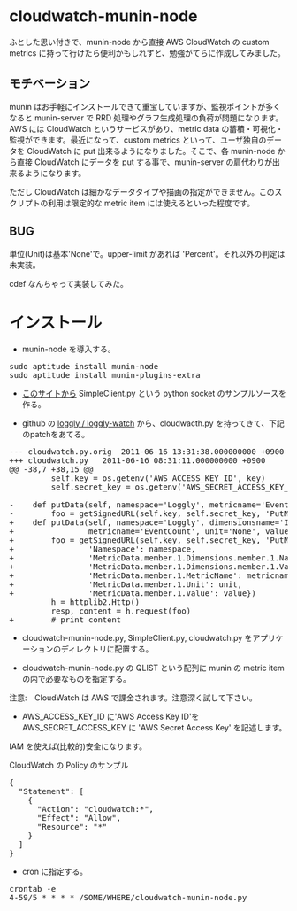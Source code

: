 # cloudwatch-munin-node

ふとした思い付きで、munin-node から直接 AWS CloudWatch の custom metrics に持って行けたら便利かもしれずと、勉強がてらに作成してみました。

## モチベーション

munin はお手軽にインストールできて重宝していますが、監視ポイントが多くなると munin-server で RRD 処理やグラフ生成処理の負荷が問題になります。AWS には CloudWatch というサービスがあり、metric data の蓄積・可視化・監視ができます。最近になって、custom metrics といって、ユーザ独自のデータを CloudWatch に put 出来るようになりました。そこで、各 munin-node から直接 CloudWatch にデータを put する事で、munin-server の肩代わりが出来るようになります。

ただし CloudWatch は細かなデータタイプや描画の指定ができません。このスクリプトの利用は限定的な metric item には使えるといった程度です。

## BUG
単位(Unit)は基本'None'で。upper-limit があれば 'Percent'。それ以外の判定は未実装。

cdef なんちゃって実装してみた。

# インストール

* munin-node を導入する。

<pre>
sudo aptitude install munin-node
sudo aptitude install munin-plugins-extra
</pre>

* [このサイトから](http://effbot.org/zone/socket-intro.htm) SimpleClient.py という python socket のサンプルソースを作る。

* github の [loggly / loggly-watch](https://github.com/loggly/loggly-watch) から、cloudwacth.py を持ってきて、下記のpatchをあてる。

<pre>
--- cloudwatch.py.orig	2011-06-16 13:31:38.000000000 +0900
+++ cloudwatch.py	2011-06-16 08:31:11.000000000 +0900
@@ -38,7 +38,15 @@
         self.key = os.getenv('AWS_ACCESS_KEY_ID', key)
         self.secret_key = os.getenv('AWS_SECRET_ACCESS_KEY_ID', secret_key)
 
-    def putData(self, namespace='Loggly', metricname='EventCount', value=0):
-        foo = getSignedURL(self.key, self.secret_key, 'PutMetricData', {'Namespace': namespace, 'MetricData.member.1.MetricName': metricname, 'MetricData.member.1.Value': value})
+    def putData(self, namespace='Loggly', dimensionsname='InstanceId', dimensionsvalue='MyInstanceId',
+                metricname='EventCount', unit='None', value=0.0):
+        foo = getSignedURL(self.key, self.secret_key, 'PutMetricData', {
+                'Namespace': namespace,
+                'MetricData.member.1.Dimensions.member.1.Name': dimensionsname,
+                'MetricData.member.1.Dimensions.member.1.Value': dimensionsvalue,
+                'MetricData.member.1.MetricName': metricname,
+                'MetricData.member.1.Unit': unit,
+                'MetricData.member.1.Value': value})
         h = httplib2.Http()
         resp, content = h.request(foo)
+        # print content
</pre> 

* cloudwatch-munin-node.py, SimpleClient.py, cloudwatch.py をアプリケーションのディレクトリに配置する。

* cloudwatch-munin-node.py の QLIST という配列に munin の metric item の内で必要なものを指定する。

注意:　CloudWatch は AWS で課金されます。注意深く試して下さい。

* AWS_ACCESS_KEY_ID に'AWS Access Key ID'を AWS_SECRET_ACCESS_KEY に 'AWS Secret Access Key' を記述します。

IAM を使えば(比較的)安全になります。

CloudWatch の Policy のサンプル
<pre>
{
  "Statement": [
    {
      "Action": "cloudwatch:*",
      "Effect": "Allow",
      "Resource": "*"
    }
  ]
}
</pre>

* cron に指定する。

<pre>
crontab -e
4-59/5 * * * * /SOME/WHERE/cloudwatch-munin-node.py
</pre>

